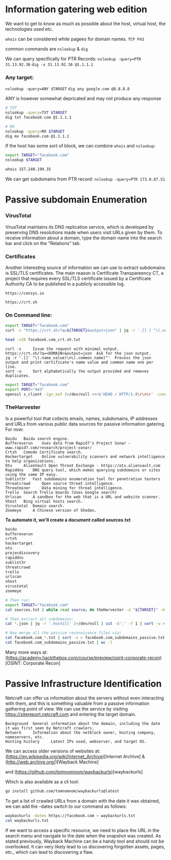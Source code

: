 # Information gatering web edition

We want to get to know as much as possible about the host, virtual host, the technologies used etc.

`whois` can be considered white pagees for domain names. `TCP P43`

common commands are `nslookup` & `dig`

We can query specifically for PTR Records:
`nslookup -query=PTR 31.13.92.36`
`dig -x 31.13.92.36 @1.1.1.1`

### Any target:
`nslookup -query=ANY $TARGET`
`dig any google.com @8.8.8.8`

ANY is however somewhat depricated and may not produce any response

```bash
# TXT
nslookup -query=TXT $TARGET
dig txt facebook.com @1.1.1.1

# MX
nslookup -query=MX $TARGET
dig mx facebook.com @1.1.1.1
```

If the host has some sort of block, we can combine `whois` and `nslookup`:
```bash
export TARGET="facebook.com"
nslookup $TARGET

whois 157.240.199.35
```
We can get subdomains from PTR record:
`nslookup -query=PTR 173.0.87.51`

# Passive subdomain Enumeration
### VirusTotal
VirusTotal maintains its DNS replication service, which is developed by preserving DNS resolutions made when users visit URLs given by them. To receive information about a domain, type the domain name into the search bar and click on the "Relations" tab.

### Certificates
Another interesting source of information we can use to extract subdomains is SSL/TLS certificates. The main reason is Certificate Transpareency CT, a project that requires every SSL/TLS certificate issued by a Certificate Authority CA to be published in a publicly accessible log.

    https://censys.io

    https://crt.sh

### On Command line:
```bash
export TARGET="facebook.com"
curl -s "https://crt.sh/?q=${TARGET}&output=json" | jq -r '.[] | "\(.name_value)\n\(.common_name)"' | sort -u > "${TARGET}_crt.sh.txt"

head -n20 facebook.com_crt.sh.txt
```

    curl -s 	Issue the request with minimal output.
    https://crt.sh/?q=<DOMAIN>&output=json 	Ask for the json output.
    jq -r '.[]' "\(.name_value)\n\(.common_name)"' 	Process the json output and print certificate's name value and common name one per line.
    sort -u 	Sort alphabetically the output provided and removes duplicates.

```bash
export TARGET="facebook.com"
export PORT="443"
openssl s_client -ign_eof 2>/dev/null <<<$'HEAD / HTTP/1.0\r\n\r' -connect "${TARGET}:${PORT}" | openssl x509 -noout -text -in - | grep 'DNS' | sed -e 's|DNS:|\n|g' -e 's|^\*.*||g' | tr -d ',' | sort -u
```

### TheHarvester
Is a powerful tool that collects emails, names, subdomains, IP addresses and URLs from various public data sources for passive information gatering. For now: 

    Baidu 	Baidu search engine.
    Bufferoverun 	Uses data from Rapid7's Project Sonar - www.rapid7.com/research/project-sonar/
    Crtsh 	Comodo Certificate search.
    Hackertarget 	Online vulnerability scanners and network intelligence to help organizations.
    Otx 	AlienVault Open Threat Exchange - https://otx.alienvault.com
    Rapiddns 	DNS query tool, which makes querying subdomains or sites using the same IP easy.
    Sublist3r 	Fast subdomains enumeration tool for penetration testers
    Threatcrowd 	Open source threat intelligence.
    Threatminer 	Data mining for threat intelligence.
    Trello 	Search Trello boards (Uses Google search)
    Urlscan 	A sandbox for the web that is a URL and website scanner.
    Vhost 	Bing virtual hosts search.
    Virustotal 	Domain search.
    Zoomeye 	A Chinese version of Shodan.

<b>To automate it, we'll create a document called sources.txt</b>
```bash
baidu
bufferoverun
crtsh
hackertarget
otx
projecdiscovery
rapiddns
sublist3r
threatcrowd
trello
urlscan
vhost
virustotal
zoomeye

# Then run:
export TARGET="facebook.com"
cat sources.txt | while read source; do theHarvester -d "${TARGET}" -b $source -f "${source}_${TARGET}";done

# Then extract all subdomains:
cat *.json | jq -r '.hosts[]' 2>/dev/null | cut -d':' -f 1 | sort -u > "${TARGET}_theHarvester.txt"

# Now merge all the passive reconnisance files via:
cat facebook.com_*.txt | sort -u > facebook.com_subdomains_passive.txt
cat facebook.com_subdomains_passive.txt | wc -l
```

Many more ways at: (https://academy.hackthebox.com/course/preview/osint-corporate-recon)[OSINT: Corporate Recon]

# Passive Infrastructure Identification
Netcraft can offer us information about the servers without even interacting with them, and this is something valuable from a passive information gathering point of view. We can use the service by visiting https://sitereport.netcraft.com and entering the target domain.

    Background 	General information about the domain, including the date it was first seen by Netcraft crawlers.
    Network 	Information about the netblock owner, hosting company, nameservers, etc.
    Hosting history 	Latest IPs used, webserver, and target OS.

We can access older versions of websites at:
(https://en.wikipedia.org/wiki/Internet_Archive)[Internet Archive]
&
(http://web.archive.org/)[Wayback Machine]

and (https://github.com/tomnomnom/waybackurls)[waybackurls]

Which is also available as a cli tool:
```bash
go install github.com/tomnomnom/waybackurls@latest
```
To get a list of crawled URLs from a domain with the date it was obtained, we can add the -dates switch to our command as follows:

```bash
waybackurls -dates https://facebook.com > waybackurls.txt
cat waybackurls.txt
```

If we want to access a specific resource, we need to place the URL in the search menu and navigate to the date when the snapshot was created. As stated previously, Wayback Machine can be a handy tool and should not be overlooked. It can very likely lead to us discovering forgotten assets, pages, etc., which can lead to discovering a flaw.